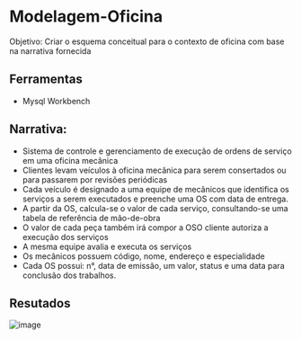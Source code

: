 # Modelagem-Oficina
Objetivo: Criar o esquema conceitual para o contexto de oficina com base na narrativa fornecida
## Ferramentas
- Mysql Workbench
## Narrativa:
- Sistema de controle e gerenciamento de execução de ordens de serviço em uma oficina mecânica
- Clientes levam veículos à oficina mecânica para serem consertados ou para passarem por revisões  periódicas
- Cada veículo é designado a uma equipe de mecânicos que identifica os serviços a serem executados e preenche uma OS com data de entrega.
- A partir da OS, calcula-se o valor de cada serviço, consultando-se uma tabela de referência de mão-de-obra
- O valor de cada peça também irá compor a OSO cliente autoriza a execução dos serviços
- A mesma equipe avalia e executa os serviços
- Os mecânicos possuem código, nome, endereço e especialidade
- Cada OS possui: n°, data de emissão, um valor, status e uma data para conclusão dos trabalhos.
## Resutados
![image](https://user-images.githubusercontent.com/118560480/208759362-cb825eb7-74bd-4a6a-bb0c-733165a85b97.png)
